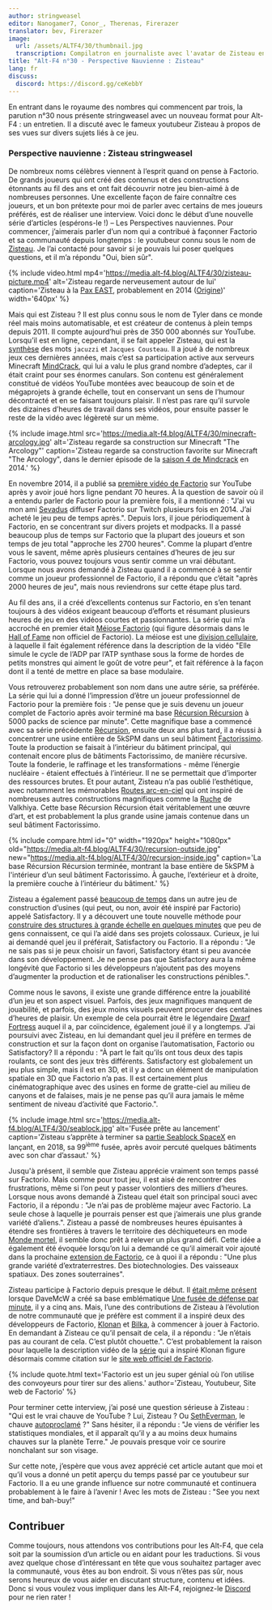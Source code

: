 ```yaml
---
author: stringweasel
editor: Nanogamer7, Conor_, Therenas, Firerazer
translator: bev, Firerazer
image:
  url: /assets/ALTF4/30/thumbnail.jpg
  transcription: Compilatron en journaliste avec l'avatar de Zisteau en arrière-plan.
title: "Alt-F4 n°30 - Perspective Nauvienne : Zisteau"
lang: fr
discuss:
  discord: https://discord.gg/ceKebbY
---
```


En entrant dans le royaume des nombres qui commencent par trois, la parution n°30 nous présente stringweasel avec un nouveau format pour Alt-F4 : un entretien. Il a discuté avec le fameux youtubeur Zisteau à propos de ses vues sur divers sujets liés à ce jeu.

### Perspective nauvienne : Zisteau <author>stringweasel</author>

De nombreux noms célèbres viennent à l’esprit quand on pense à Factorio. De grands joueurs qui ont créé des contenus et des constructions étonnants au fil des ans et ont fait découvrir notre jeu bien-aimé à de nombreuses personnes. Une excellente façon de faire connaître ces joueurs, et un bon prétexte pour moi de parler avec certains de mes joueurs préférés, est de réaliser une interview.  Voici donc le début d’une nouvelle série d’articles (espérons-le !) – Les Perspectives nauviennes. Pour commencer, j’aimerais parler d’un nom qui a contribué à façonner Factorio et sa communauté depuis longtemps : le youtubeur connu sous le nom de [Zisteau](https://www.youtube.com/user/Zisteau). Je l’ai contacté pour savoir si je pouvais lui poser quelques questions, et il m’a répondu "Oui, bien sûr".

{% include video.html mp4='https://media.alt-f4.blog/ALTF4/30/zisteau-picture.mp4' alt='Zisteau regarde nerveusement autour de lui' caption='Zisteau à la <a href="http://mindcrack.altervista.org/wiki/Penny_Arcade_Expo#Attendees_4">Pax EAST</a>, probablement en 2014 (<a href="https://gfycat.com/lastmaturedoctorfish-nervous">Origine</a>)' width='640px' %}

Mais qui est Zisteau ? Il est plus connu sous le nom de Tyler dans ce monde réel mais moins automatisable, et est créateur de contenus à plein temps depuis 2011. Il compte aujourd’hui près de 350 000 abonnés sur YouTube. Lorsqu’il est en ligne, cependant, il se fait appeler Zisteau, qui est la [synthèse](http://mindcrack.altervista.org/wiki/Zisteau) des mots `jacuzzi` et `Jacques Cousteau`. Il a joué à de nombreux jeux ces dernières années, mais c’est sa participation active aux serveurs Minecraft [MindCrack](http://mindcrack.altervista.org/wiki/Mindcrack), qui lui a valu le plus grand nombre d’adeptes, car il était craint pour ses énormes canulars. Son contenu est généralement constitué de vidéos YouTube montées avec beaucoup de soin et de mégaprojets à grande échelle, tout en conservant un sens de l’humour décontracté et en se faisant toujours plaisir. Il n’est pas rare qu’il survole des dizaines d’heures de travail dans ses vidéos, pour ensuite passer le reste de la vidéo avec légèreté sur un mème.

{% include image.html src='https://media.alt-f4.blog/ALTF4/30/minecraft-arcology.jpg' alt='Zisteau regarde sa construction sur Minecraft "The Arcology"' caption='Zisteau regarde sa construction favorite sur Minecraft "The Arcology", dans le dernier épisode de la <a href="https://youtu.be/ZspHTWWFtRQ">saison 4 de Mindcrack</a> en 2014.' %}

En novembre 2014, il a publié sa [première vidéo de Factorio](https://youtu.be/aGnifxzUVcg) sur YouTube après y avoir joué hors ligne pendant 70 heures. À la question de savoir où il a entendu parler de Factorio pour la première fois, il a mentionné : "J’ai vu mon ami [Sevadus](http://www.twitch.tv/sevadus) diffuser Factorio sur Twitch plusieurs fois en 2014. J’ai acheté le jeu peu de temps après.". Depuis lors, il joue périodiquement à Factorio, en se concentrant sur divers projets et modpacks. Il a passé beaucoup plus de temps sur Factorio que la plupart des joueurs et son temps de jeu total "approche les 2700 heures". Comme la plupart d’entre vous le savent, même après plusieurs centaines d’heures de jeu sur Factorio, vous pouvez toujours vous sentir comme un vrai débutant. Lorsque nous avons demandé à Zisteau quand il a commencé à se sentir comme un joueur professionnel de Factorio, il a répondu que c’était "après 2000 heures de jeu", mais nous reviendrons sur cette étape plus tard.

Au fil des ans, il a créé d’excellents contenus sur Factorio, en s’en tenant toujours à des vidéos exigeant beaucoup d’efforts et résumant plusieurs heures de jeu en des vidéos courtes et passionnantes. La série qui m’a accroché en premier était [Méiose Factorio](https://www.youtube.com/playlist?list=PLVPJ1jbg0CaFzYF6jJyUIJYXYpCE4UIr3) (qui figure désormais dans le [Hall of Fame](https://mods.factorio.com/mod/HallOfFame) non officiel de Factorio). La méiose est une [division cellulaire](https://en.wikipedia.org/wiki/Meiosis), à laquelle il fait également référence dans la description de la vidéo "Elle simule le cycle de l’ADP par l’ATP synthase sous la forme de hordes de petits monstres qui aiment le goût de votre peur", et fait référence à la façon dont il a tenté de mettre en place sa base modulaire.

Vous retrouverez probablement son nom dans une autre série, sa préférée. La série qui lui a donné l’impression d’être un joueur professionnel de Factorio pour la première fois : "Je pense que je suis devenu un joueur complet de Factorio après avoir terminé ma base [Récursion Récursion](https://www.youtube.com/playlist?list=PLVPJ1jbg0CaEmsyyTMXc6k9UAvJEHMITh) à 5000 packs de science par minute". Cette magnifique base a commencé avec sa série précédente [Récursion](https://www.youtube.com/playlist?list=PLVPJ1jbg0CaFcabUTWbxjYppVK9c4FA8a), ensuite deux ans plus tard, il a réussi à concentrer une usine entière de 5kSPM dans un seul bâtiment [Factorissimo](https://mods.factorio.com/mod/Factorissimo2). Toute la production se faisait à l’intérieur du bâtiment principal, qui contenait encore plus de bâtiments Factorissimo, de manière récursive. Toute la fonderie, le raffinage et les transformations - même l’énergie nucléaire - étaient effectués à l’intérieur. Il ne se permettait que d’importer des ressources brutes. Et pour autant, Zisteau n’a pas oublié l’esthétique, avec notamment les mémorables [Routes arc-en-ciel](https://youtu.be/-WhDtg-6_b4?t=96) qui ont inspiré de nombreuses autres constructions magnifiques comme la [Ruche](https://youtu.be/hWOZiN1kaAc) de Valkhiya. Cette base Récursion Récursion était véritablement une œuvre d’art, et est probablement la plus grande usine jamais contenue dans un seul bâtiment Factorissimo.

{% include compare.html id="0" width="1920px" height="1080px" old="https://media.alt-f4.blog/ALTF4/30/recursion-outside.jpg" new="https://media.alt-f4.blog/ALTF4/30/recursion-inside.jpg" caption='La base Récursion Récursion terminée, montrant la base entière de 5kSPM à l'intérieur d’un seul bâtiment Factorissimo. À gauche, l’extérieur et à droite, la première couche à l’intérieur du bâtiment.' %}

Zisteau a également passé [beaucoup de temps](https://www.youtube.com/playlist?list=PLVPJ1jbg0CaE8bz7-qtoLfRcG7QlUwT-L) dans un autre jeu de construction d’usines (qui peut, ou non, avoir été inspiré par Factorio) appelé Satisfactory. Il y a découvert une toute nouvelle méthode pour [construire des structures à grande échelle en quelques minutes](https://youtu.be/T6F0IQqNQmU) que peu de gens connaissent, ce qui l’a aidé dans ses projets colossaux. Curieux, je lui ai demandé quel jeu il préférait, Satisfactory ou Factorio. Il a répondu : "Je ne sais pas si je peux choisir un favori, Satisfactory étant si peu avancée dans son développement. Je ne pense pas que Satisfactory aura la même longévité que Factorio si les développeurs n’ajoutent pas des moyens d’augmenter la production et de rationaliser les constructions pénibles.".

Comme nous le savons, il existe une grande différence entre la jouabilité d’un jeu et son aspect visuel. Parfois, des jeux magnifiques manquent de jouabilité, et parfois, des jeux moins visuels peuvent procurer des centaines d’heures de plaisir. Un exemple de cela pourrait être le légendaire [Dwarf Fortress](http://www.bay12games.com/dwarves/) auquel il a, par coïncidence, également joué il y a longtemps. J’ai poursuivi avec Zisteau, en lui demandant quel jeu il préfère en termes de construction et sur la façon dont on organise l’automatisation, Factorio ou Satisfactory? Il a répondu : "À part le fait qu’ils ont tous deux des tapis roulants, ce sont des jeux très différents. Satisfactory est globalement un jeu plus simple, mais il est en 3D, et il y a donc un élément de manipulation spatiale en 3D que Factorio n’a pas. Il est certainement plus cinématographique avec des usines en forme de gratte-ciel au milieu de canyons et de falaises, mais je ne pense pas qu’il aura jamais le même sentiment de niveau d’activité que Factorio.".

{% include image.html src='https://media.alt-f4.blog/ALTF4/30/seablock.jpg' alt='Fusée prête au lancement' caption='Zisteau s’apprête à terminer sa <a href="https://www.youtube.com/playlist?list=PLVPJ1jbg0CaGW9Z7ZmBkaD4gvVjnkyXQA">partie Seablock SpaceX</a> en lançant, en 2018, sa 99<sup>ième</sup> fusée, après avoir percuté quelques bâtiments avec son char d’assaut.' %}

Jusqu'à présent, il semble que Zisteau apprécie vraiment son temps passé sur Factorio. Mais comme pour tout jeu, il est aisé de rencontrer des frustrations, même si l’on peut y passer volontiers des milliers d’heures. Lorsque nous avons demandé à Zisteau quel était son principal souci avec Factorio, il a répondu : "Je n’ai pas de problème majeur avec Factorio. La seule chose à laquelle je pourrais penser est que j’aimerais une plus grande variété d’aliens.". Zisteau a passé de nombreuses heures épuisantes à étendre ses frontières à travers le territoire des déchiqueteurs en mode [Monde mortel](https://youtu.be/Z2C1pOMY5og?t=96), il semble donc prêt à relever un plus grand défi. Cette idée a également été évoquée lorsqu’on lui a demandé ce qu’il aimerait voir ajouté dans la prochaine [extension de Factorio](https://factorio.com/blog/post/fff-365), ce à quoi il a répondu : "Une plus grande variété d’extraterrestres. Des biotechnologies. Des vaisseaux spatiaux. Des zones souterraines".

Zisteau participe à Factorio depuis presque le début. Il [était même présent](https://www.reddit.com/r/factorio/comments/3biwcf/one_minute_rocket_defense/csmk0he?utm_source=share&utm_medium=web2x&context=3) lorsque DaveMcW a créé sa base emblématique [Une fusée de défense par minute](https://alt-f4.blog/ALTF4-13/), il y a cinq ans. Mais, l’une des contributions de Zisteau à l’évolution de notre communauté que je préfère est comment il a inspiré deux des développeurs de Factorio, [Klonan](https://factorio.com/blog/post/fff-300) et [Bilka](https://forums.factorio.com/viewtopic.php?p=396505#p396505), à commencer à jouer à Factorio. En demandant à Zisteau ce qu’il pensait de cela, il a répondu : "Je n’étais pas au courant de cela. C’est plutôt chouette.". C’est probablement la raison pour laquelle la description vidéo de la [série](https://youtu.be/aGnifxzUVcg) qui a inspiré Klonan figure désormais comme citation sur le [site web officiel de Factorio](https://www.factorio.com/).

{% include quote.html text='Factorio est un jeu super génial où l’on utilise des convoyeurs pour tirer sur des aliens.' author='Zisteau, Youtubeur, Site web de Factorio' %}

Pour terminer cette interview, j’ai posé une question sérieuse à Zisteau : "Qui est le vrai chauve de YouTube ? Lui, Zisteau ? Ou [SethEverman](https://youtu.be/xCY9B8POq3A), le chauve [autoproclamé](https://www.youtube.com/watch?v=DyDfgMOUjCI&lc=Ugyb0OkJoZemhn5BD194AaABAg&ab_channel=BillieEilishVEVO) ?" Sans hésiter, il a répondu : "Je viens de vérifier les statistiques mondiales, et il apparaît qu’il y a au moins deux humains chauves sur la planète Terre." Je pouvais presque voir ce sourire nonchalant sur son visage.

Sur cette note, j’espère que vous avez apprécié cet article autant que moi et qu’il vous a donné un petit aperçu du temps passé par ce youtubeur sur Factorio. Il a eu une grande influence sur notre communauté et continuera probablement à le faire à l’avenir ! Avec les mots de Zisteau : "See you next time, and bah-buy!"

## Contribuer

Comme toujours, nous attendons vos contributions pour les Alt-F4, que cela soit par la soumission d’un article ou en aidant pour les traductions. Si vous avez quelque chose d’intéressant en tête que vous souhaitez partager avec la communauté, vous êtes au bon endroit. Si vous n’êtes pas sûr, nous serons heureux de vous aider en discutant structure, contenu et idées. Donc si vous voulez vous impliquer dans les Alt-F4, rejoignez-le [Discord](https://discord.gg/nxnCFkb) pour ne rien rater !
